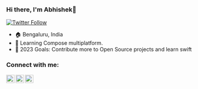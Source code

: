 ### Hi there, I'm Abhishek👋

[![Twitter Follow](https://img.shields.io/twitter/follow/XDevAbhi?color=1DA1F2&logo=twitter&style=for-the-badge)](https://twitter.com/intent/follow?original_referer=https%3A%2F%2Fgithub.com%2FcodeSTACKr&screen_name=fictioncoder)
- 🏠 Bengaluru, India
- 🌱 Learning Compose multiplatform.
- 🥅 2023 Goals: Contribute more to Open Source projects and learn swift

### Connect with me:

[<img align="left" alt="codeSTACKr | Twitter" width="22px" src="https://cdn.jsdelivr.net/npm/simple-icons@v3/icons/twitter.svg" />][twitter]
[<img align="left" alt="codeSTACKr | LinkedIn" width="22px" src="https://cdn.jsdelivr.net/npm/simple-icons@v3/icons/linkedin.svg" />][linkedin]
[<img align="left" alt="codeSTACKr | Instagram" width="22px" src="https://cdn.jsdelivr.net/npm/simple-icons@v3/icons/instagram.svg" />][instagram]



[twitter]: https://twitter.com/XDevAbhi
[instagram]: https://www.instagram.com/instaDevAbhi
[linkedin]: https://www.linkedin.com/in/linkedinDevAbhi
